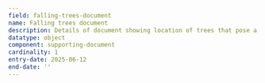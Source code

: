 ```yaml
---
field: falling-trees-document
name: Falling trees document
description: Details of document showing location of trees that pose a risk to the development
datatype: object
component: supporting-document
cardinality: 1
entry-date: 2025-06-12
end-date: ''
---
```

